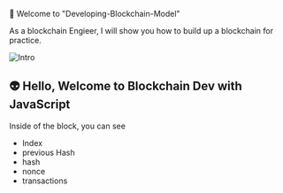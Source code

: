🤟 Welcome to "Developing-Blockchain-Model"

As a blockchain Engieer, I will show you how to build up a blockchain for practice.

![Intro](../developing-blockchain-models/src/image/Screen%20Shot%202022-07-19%20at%204.52.06%20PM.png)

## 👽 Hello, Welcome to Blockchain Dev with JavaScript

Inside of the block, you can see
* Index
* previous Hash
* hash
* nonce
* transactions